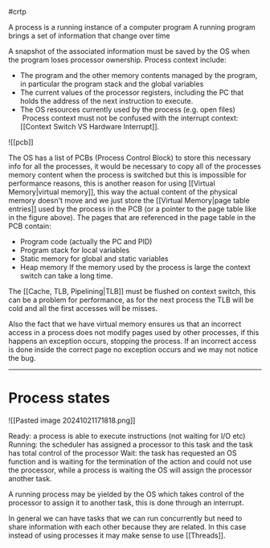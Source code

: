 #crtp 

A process is a running instance of a computer program
A running program brings a set of information that change over time
   
A snapshot of the associated information must be saved by the OS when the program loses processor ownership. Process context include:
- The program and the other memory contents managed by the program, in particular the program stack and the global variables
- The current values of the processor registers, including the PC that holds the address of the next instruction to execute.
- The OS resources currently used by the process (e.g. open files)
 Process context must not be confused with the interrupt context: [[Context Switch VS Hardware Interrupt]].

![[pcb]]

 The OS has a list of PCBs (Process Control Block) to store this necessary info for all the processes, it would be necessary to copy all of the processes memory content when the process is switched but this is impossible for performance reasons, this is another reason for using [[Virtual Memory|virtual memory]], this way the actual content of the physical memory doesn't move and we just store the [[Virtual Memory|page table entries]] used by the process in the PCB (or a pointer to the page table like in the figure above).
The pages that are referenced in the page table in the PCB contain:
 - Program code (actually the PC and PID)
 - Program stack for local variables 
 - Static memory for global and static variables 
 - Heap memory
If the memory used by the process is large the context switch can take a long time.

The [[Cache, TLB, Pipelining|TLB]] must be flushed on context switch, this can be a problem for performance, as for the next process the TLB will be cold and all the first accesses will be misses.

Also the fact that we have virtual memory ensures us that an incorrect access in a process does not modify pages used by other processes, if this happens an exception occurs, stopping the process. If an incorrect access is done inside the correct page no exception occurs and we may not notice the bug.

---

# Process states

![[Pasted image 20241021171818.png]]

Ready: a process is able to execute instructions (not waiting for I/O etc)
Running: the scheduler has assigned a processor to this task and the task has total control of the processor
Wait: the task has requested an OS function and is waiting for the termination of the action and could not use the processor, while a process is waiting the OS will assign the processor another task.

A running process may be yielded by the OS which takes control of the processor to assign it to another task, this is done through an interrupt.

In general we can have tasks that we can run concurrently but need to share information with each other because they are related. 
In this case instead of using processes it may make sense to use [[Threads]].


